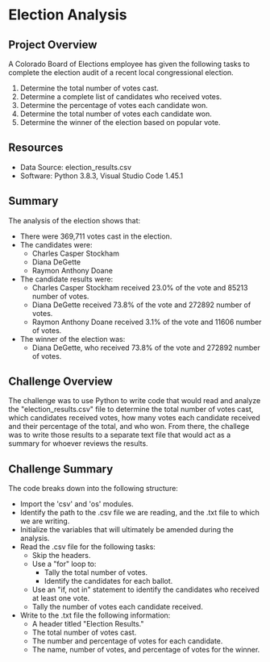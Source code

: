 # Election Analysis

## Project Overview
A Colorado Board of Elections employee has given the following tasks to complete the election audit of a recent local congressional election. 

1. Determine the total number of votes cast.
2. Determine a complete list of candidates who received votes.
3. Determine the percentage of votes each candidate won.
4. Determine the total number of votes each candidate won.
5. Determine the winner of the election based on popular vote.

## Resources
- Data Source: election_results.csv
- Software: Python 3.8.3, Visual Studio Code 1.45.1

## Summary
The analysis of the election shows that:
- There were 369,711 votes cast in the election.
- The candidates were:
  - Charles Casper Stockham
  - Diana DeGette
  - Raymon Anthony Doane
- The candidate results were:
  - Charles Casper Stockham received 23.0% of the vote and 85213 number of votes. 
  - Diana DeGette received 73.8% of the vote and 272892 number of votes. 
  - Raymon Anthony Doane received 3.1% of the vote and 11606 number of votes. 
- The winner of the election was:
  - Diana DeGette, who received 73.8% of the vote and 272892 number of votes.
  
## Challenge Overview
The challenge was to use Python to write code that would read and analyze the "election_results.csv" file to determine the total number of votes cast, which candidates received votes, how many votes each candidate received and their percentage of the total, and who won. From there, the challege was to write those results to a separate text file that would act as a summary for whoever reviews the results.

## Challenge Summary
The code breaks down into the following structure:
  - Import the 'csv' and 'os' modules.
  - Identify the path to the .csv file we are reading, and the .txt file to which we are writing.
  - Initialize the variables that will ultimately be amended during the analysis.
  - Read the .csv file for the following tasks:
    - Skip the headers.
    - Use a "for" loop to:
      - Tally the total number of votes.
      - Identify the candidates for each ballot.
    - Use an "if, not in" statement to identify the candidates who received at least one vote.
    - Tally the number of votes each candidate received.
  - Write to the .txt file the following information:
    - A header titled "Election Results."
    - The total number of votes cast.
    - The number and percentage of votes for each candidate.
    - The name, number of votes, and percentage of votes for the winner.
